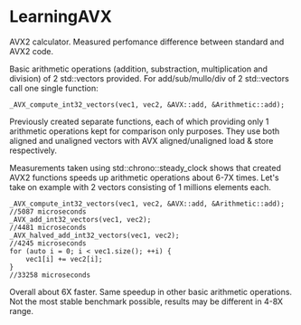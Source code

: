 # LearningAVX
AVX2 calculator. Measured perfomance difference between standard and AVX2 code.

Basic arithmetic operations (addition, substraction, multiplication and division) of 2 std::vectors <int> provided. For add/sub/mullo/div of 2 std::vectors call one single function:
    
    _AVX_compute_int32_vectors(vec1, vec2, &AVX::add, &Arithmetic::add);

Previously created separate functions, each of which providing only 1 arithmetic operations kept for comparison only purposes. They use both aligned and unaligned vectors with AVX aligned/unaligned load & store respectively.

Measurements taken using std::chrono::steady_clock shows that created AVX2 functions speeds up arithmetic operations about 6-7X times. Let's take on example with 2 vectors consisting of 1 millions elements each.

    _AVX_compute_int32_vectors(vec1, vec2, &AVX::add, &Arithmetic::add);
    //5087 microseconds
    _AVX_add_int32_vectors(vec1, vec2);
    //4481 microseconds
    _AVX_halved_add_int32_vectors(vec1, vec2);
    //4245 microseconds
    for (auto i = 0; i < vec1.size(); ++i) {
        vec1[i] += vec2[i];
    }
    //33258 microseconds

Overall about 6X faster. Same speedup in other basic arithmetic operations. Not the most stable benchmark possible, results may be different in 4-8X range.

